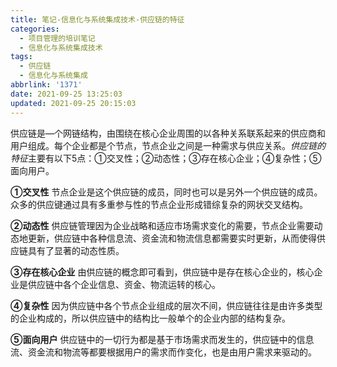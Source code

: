 ```yaml
---
title: 笔记-信息化与系统集成技术-供应链的特征
categories:
  - 项目管理的培训笔记
  - 信息化与系统集成技术
tags:
  - 供应链
  - 信息化与系统集成
abbrlink: '1371'
date: 2021-09-25 13:25:03
updated: 2021-09-25 20:15:03
---
```


供应链是—个网链结构，由围绕在核心企业周围的以各种关系联系起来的供应商和用户组成。每个企业都是个节点，节点企业之间是一种需求与供应关系。*供应链的特征*主要有以下5点：①交叉性；②动态性；③存在核心企业；④复杂性；⑤面向用户。<!--more-->

**①交叉性**
节点企业是这个供应链的成员，同时也可以是另外一个供应链的成员。众多的供应键通过具有多重参与性的节点企业形成错综复杂的网状交叉结构。

**②动态性**
供应链管理因为企业战略和适应市场需求变化的需要，节点企业需要动态地更新，供应链中各种信息流、资金流和物流信息都需要实时更新，从而使得供应链具有了显著的动态性质。

**③存在核心企业**
由供应链的概念即可看到，供应链中是存在核心企业的，核心企业是供应链中各个企业信息、资金、物流运转的核心。

**④复杂性**
因为供应链中各个节点企业组成的层次不间，供应链往往是由许多类型的企业构成的，所以供应链中的结构比一般单个的企业内部的结构复杂。

**⑤面向用户**
供应链中的一切行为都是基于市场需求而发生的，供应链中的信息流、资金流和物流等都要根据用户的需求而作变化，也是由用户需求来驱动的。
